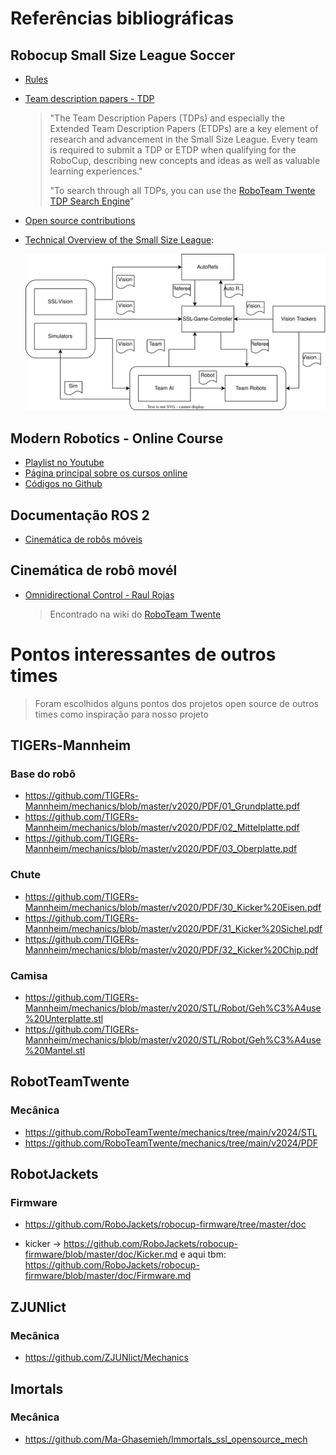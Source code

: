 # Referências bibliográficas

## Robocup Small Size League Soccer

- [Rules](https://ssl.robocup.org/rules/)
- [Team description papers - TDP](https://ssl.robocup.org/team-description-papers/)
    > "The Team Description Papers (TDPs) and especially the Extended Team Description Papers (ETDPs) are a key element of research and advancement in the Small Size League. Every team is required to submit a TDP or ETDP when qualifying for the RoboCup, describing new concepts and ideas as well as valuable learning experiences."
    >
    > "To search through all TDPs, you can use the [RoboTeam Twente TDP Search Engine](https://tdpsearch.com/)"
- [Open source contributions](https://ssl.robocup.org/open-source-contributions/)
- [Technical Overview of the Small Size League](https://ssl.robocup.org/technical-overview-of-the-small-size-league/#ssl-components):

    ![SSL Components](./imagens/ssl-components.svg)

## Modern Robotics - Online Course 

- [Playlist no Youtube](https://www.youtube.com/playlist?list=PLggLP4f-rq02vX0OQQ5vrCxbJrzamYDfx)
- [Página principal sobre os cursos online](https://hades.mech.northwestern.edu/index.php/Modern_Robotics#Online_Courses)
- [Códigos no Github](https://github.com/NxRLab/ModernRobotics)

## Documentação ROS 2

- [Cinemática de robôs móveis](https://control.ros.org/humble/doc/ros2_controllers/doc/mobile_robot_kinematics.html)

## Cinemática de robô movél

- [Omnidirectional Control - Raul Rojas](./artigos/omnidrive.pdf)
    > Encontrado na wiki do [RoboTeam Twente](https://wiki.roboteamtwente.nl/technical/control/start)

# Pontos interessantes de outros times 

> Foram escolhidos alguns pontos dos projetos open source de outros times como inspiração para nosso projeto 

## TIGERs-Mannheim

### Base do robô
- https://github.com/TIGERs-Mannheim/mechanics/blob/master/v2020/PDF/01_Grundplatte.pdf
- https://github.com/TIGERs-Mannheim/mechanics/blob/master/v2020/PDF/02_Mittelplatte.pdf
- https://github.com/TIGERs-Mannheim/mechanics/blob/master/v2020/PDF/03_Oberplatte.pdf 

### Chute
- https://github.com/TIGERs-Mannheim/mechanics/blob/master/v2020/PDF/30_Kicker%20Eisen.pdf
- https://github.com/TIGERs-Mannheim/mechanics/blob/master/v2020/PDF/31_Kicker%20Sichel.pdf
- https://github.com/TIGERs-Mannheim/mechanics/blob/master/v2020/PDF/32_Kicker%20Chip.pdf 

### Camisa

- https://github.com/TIGERs-Mannheim/mechanics/blob/master/v2020/STL/Robot/Geh%C3%A4use%20Unterplatte.stl 
- https://github.com/TIGERs-Mannheim/mechanics/blob/master/v2020/STL/Robot/Geh%C3%A4use%20Mantel.stl 

## RobotTeamTwente

### Mecânica
- https://github.com/RoboTeamTwente/mechanics/tree/main/v2024/STL 
- https://github.com/RoboTeamTwente/mechanics/tree/main/v2024/PDF

## RobotJackets

### Firmware
- https://github.com/RoboJackets/robocup-firmware/tree/master/doc 

- kicker -> https://github.com/RoboJackets/robocup-firmware/blob/master/doc/Kicker.md e aqui tbm:  https://github.com/RoboJackets/robocup-firmware/blob/master/doc/Firmware.md


## ZJUNlict

### Mecânica

- https://github.com/ZJUNlict/Mechanics

## Imortals

### Mecânica

- https://github.com/Ma-Ghasemieh/Immortals_ssl_opensource_mech 